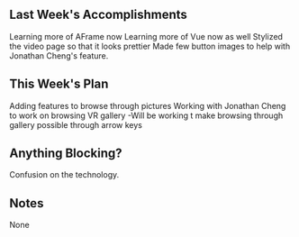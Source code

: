 ## Last Week's Accomplishments

Learning more of AFrame now 
Learning more of Vue now as well 
Stylized the video page so that it looks prettier
Made few button images to help with Jonathan Cheng's feature.


## This Week's Plan

Adding features to browse through pictures
Working with Jonathan Cheng to work on browsing VR gallery
-Will be working t make browsing through gallery possible 
 through arrow keys
## Anything Blocking?

Confusion on the technology.

## Notes

None